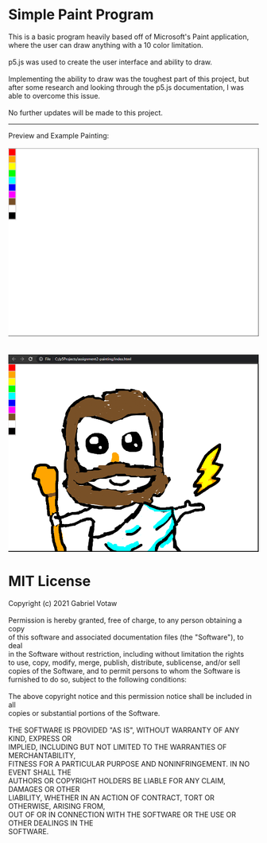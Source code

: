 # Simple Paint Program
This is a basic program heavily based off of Microsoft's Paint application, where the user can draw anything with a 10 color limitation.<br />
<br />
p5.js was used to create the user interface and ability to draw.<br />
<br />
Implementing the ability to draw was the toughest part of this project, but after some research and looking through the p5.js documentation, I was able to overcome this issue.
<br />
<br />
No further updates will be made to this project.<br />

---


Preview and Example Painting:<br /><br />
<img src="https://raw.githubusercontent.com/gabrielvotaw/simple-paint/master/images/initalcanvas.PNG">
<br /><br /><br />
<img src="https://raw.githubusercontent.com/gabrielvotaw/simple-paint/master/images/mypainting.PNG"><br />

# MIT License
Copyright (c) 2021 Gabriel Votaw<br />
<br />
Permission is hereby granted, free of charge, to any person obtaining a copy<br />
of this software and associated documentation files (the "Software"), to deal<br />
in the Software without restriction, including without limitation the rights<br />
to use, copy, modify, merge, publish, distribute, sublicense, and/or sell<br />
copies of the Software, and to permit persons to whom the Software is<br />
furnished to do so, subject to the following conditions:<br />
<br />
The above copyright notice and this permission notice shall be included in all<br />
copies or substantial portions of the Software.<br />
<br />
THE SOFTWARE IS PROVIDED "AS IS", WITHOUT WARRANTY OF ANY KIND, EXPRESS OR<br />
IMPLIED, INCLUDING BUT NOT LIMITED TO THE WARRANTIES OF MERCHANTABILITY,<br />
FITNESS FOR A PARTICULAR PURPOSE AND NONINFRINGEMENT. IN NO EVENT SHALL THE<br />
AUTHORS OR COPYRIGHT HOLDERS BE LIABLE FOR ANY CLAIM, DAMAGES OR OTHER<br />
LIABILITY, WHETHER IN AN ACTION OF CONTRACT, TORT OR OTHERWISE, ARISING FROM,<br />
OUT OF OR IN CONNECTION WITH THE SOFTWARE OR THE USE OR OTHER DEALINGS IN THE<br />
SOFTWARE.
